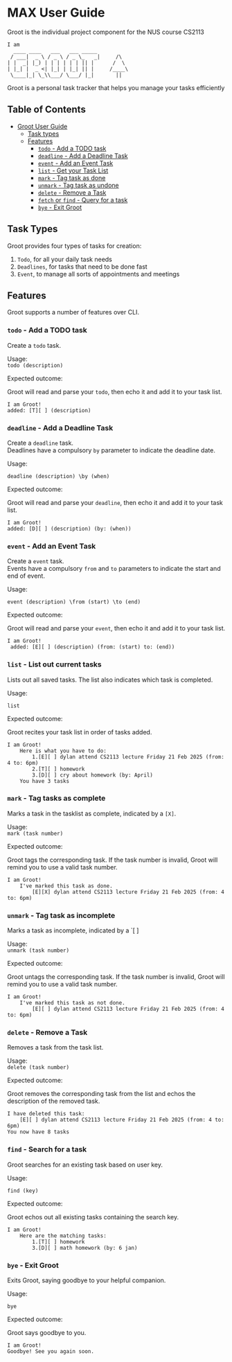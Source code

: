 # MAX User Guide

Groot is the individual project component for the NUS course CS2113

```
I am
  ____ ____   ___   ___ _____
 / ___|  _ \ / _ \ / _ \_   _|     /\
| |  _| |_) | | | | | | || |      /  \
| |_| |  _ <| |_| | |_| || |     /____\
 \____|_| \_\\___/ \___/ |_|       ||
```

Groot is a personal task tracker that helps you manage your tasks efficiently

## Table of Contents

- [Groot User Guide](#groot-user-guide)
  - [Task types](#task-types)
  - [Features](#features)
    - [`todo` - Add a TODO task](#todo---add-a-todo-task)
    - [`deadline` - Add a Deadline Task](#deadline---add-a-deadline-task)
    - [`event` - Add an Event Task](#event---add-an-event-task)
    - [`list` - Get your Task List](#list---list-out-current-tasks)
    - [`mark` - Tag task as done](#mark---tag-tasks-as-complete)
    - [`unmark` - Tag task as undone](#unmark---tag-task-as-incomplete)
    - [`delete` - Remove a Task](#delete---remove-a-task)
    - [`fetch` or `find` - Query for a task](#find---search-for-a-task)
    - [`bye` - Exit Groot](#bye---exit-groot)

## Task Types

Groot provides four types of tasks for creation:

1. `Todo`, for all your daily task needs
2. `Deadlines`, for tasks that need to be done fast
3. `Event`, to manage all sorts of appointments and meetings

## Features

Groot supports a number of features over CLI.

### `todo` - Add a TODO task

Create a `todo` task.

Usage:  
`todo (description)`

Expected outcome:

Groot will read and parse your `todo`, then echo it and add it to your task list.

```
I am Groot!
added: [T][ ] (description)
```

### `deadline` - Add a Deadline Task

Create a `deadline` task.  
Deadlines have a compulsory `by` parameter to indicate the deadline date.

Usage:

`deadline (description) \by (when)`

Expected outcome:

Groot will read and parse your `deadline`, then echo it and add it to your task list.

```
I am Groot!
added: [D][ ] (description) (by: (when))
```

### `event` - Add an Event Task

Create a `event` task.  
Events have a compulsory `from` and `to` parameters to indicate the start and end of event.

Usage:

`event (description) \from (start) \to (end)`

Expected outcome:

Groot will read and parse your `event`, then echo it and add it to your task list.

```
I am Groot!
 added: [E][ ] (description) (from: (start) to: (end))
```

### `list` - List out current tasks

Lists out all saved tasks. The list also indicates which task is completed.

Usage:

`list`

Expected outcome:

Groot recites your task list in order of tasks added.

```
I am Groot!
    Here is what you have to do:
        1.[E][ ] dylan attend CS2113 lecture Friday 21 Feb 2025 (from: 4 to: 6pm)
        2.[T][ ] homework
        3.[D][ ] cry about homework (by: April)
    You have 3 tasks
```

### `mark` - Tag tasks as complete

Marks a task in the tasklist as complete, indicated by a `[X]`.

Usage:  
`mark (task number)`

Expected outcome:

Groot tags the corresponding task. If the task number is invalid, Groot will remind you to use a valid task number.

```
I am Groot!
    I've marked this task as done.
        [E][X] dylan attend CS2113 lecture Friday 21 Feb 2025 (from: 4 to: 6pm)
```

### `unmark` - Tag task as incomplete

Marks a task as incomplete, indicated by a `[ ]

Usage:  
`unmark (task number)`

Expected outcome:

Groot untags the corresponding task. If the task number is invalid, Groot will remind you to use a valid task number.

```
I am Groot!
    I've marked this task as not done.
        [E][ ] dylan attend CS2113 lecture Friday 21 Feb 2025 (from: 4 to: 6pm)
```

### `delete` - Remove a Task

Removes a task from the task list.

Usage:  
`delete (task number)`

Expected outcome:

Groot removes the corresponding task from the list and echos the description of the removed task.

```
I have deleted this task:
    [E][ ] dylan attend CS2113 lecture Friday 21 Feb 2025 (from: 4 to: 6pm)
You now have 8 tasks
```

### `find` - Search for a task

Groot searches for an existing task based on user key.

Usage:

`find (key)`

Expected outcome:

Groot echos out all existing tasks containing the search key.

```
I am Groot!
    Here are the matching tasks:
        1.[T][ ] homework
        3.[D][ ] math homework (by: 6 jan)
```

### `bye` - Exit Groot

Exits Groot, saying goodbye to your helpful companion.

Usage:

`bye`

Expected outcome:

Groot says goodbye to you.

```
I am Groot!
Goodbye! See you again soon.
```
